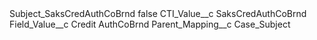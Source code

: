 <?xml version="1.0" encoding="UTF-8"?>
<CustomMetadata xmlns="http://soap.sforce.com/2006/04/metadata" xmlns:xsi="http://www.w3.org/2001/XMLSchema-instance" xmlns:xsd="http://www.w3.org/2001/XMLSchema">
    <label>Subject_SaksCredAuthCoBrnd</label>
    <protected>false</protected>
    <values>
        <field>CTI_Value__c</field>
        <value xsi:type="xsd:string">SaksCredAuthCoBrnd</value>
    </values>
    <values>
        <field>Field_Value__c</field>
        <value xsi:type="xsd:string">Credit AuthCoBrnd</value>
    </values>
    <values>
        <field>Parent_Mapping__c</field>
        <value xsi:type="xsd:string">Case_Subject</value>
    </values>
</CustomMetadata>
